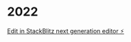 # 2022

[Edit in StackBlitz next generation editor ⚡️](https://stackblitz.com/~/github.com/ZoumClub/2022)